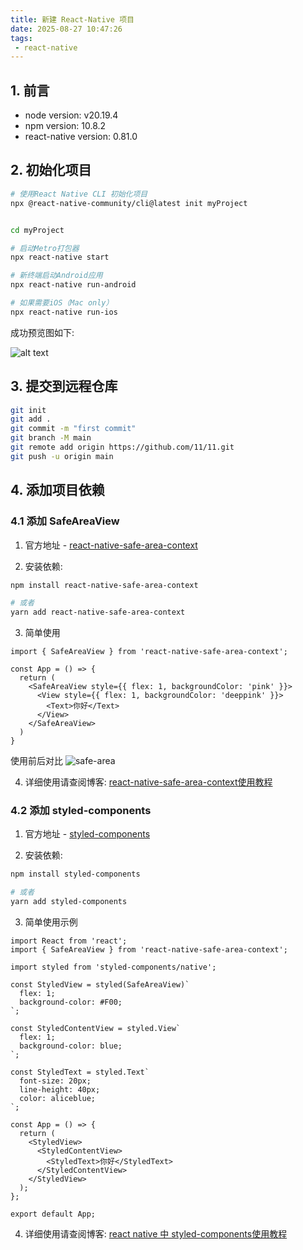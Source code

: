 ```yaml
---
title: 新建 React-Native 项目
date: 2025-08-27 10:47:26
tags:
 - react-native
---
```


## 1. 前言

- node version: v20.19.4
- npm version: 10.8.2
- react-native version: 0.81.0

## 2. 初始化项目

  ```bash
  # 使用React Native CLI 初始化项目
  npx @react-native-community/cli@latest init myProject


  cd myProject

  # 启动Metro打包器
  npx react-native start

  # 新终端启动Android应用
  npx react-native run-android

  # 如果需要iOS（Mac only）
  npx react-native run-ios
  ```
  成功预览图如下:

  ![alt text](preview.png)

## 3. 提交到远程仓库

```bash
git init
git add .
git commit -m "first commit"
git branch -M main
git remote add origin https://github.com/11/11.git
git push -u origin main
```

## 4. 添加项目依赖

### 4.1 添加 SafeAreaView
1. 官方地址 - [react-native-safe-area-context](https://appandflow.github.io/react-native-safe-area-context/)

2. 安装依赖:

```bash
npm install react-native-safe-area-context

# 或者
yarn add react-native-safe-area-context
```

3. 简单使用

```tsx
import { SafeAreaView } from 'react-native-safe-area-context';

const App = () => {
  return (
    <SafeAreaView style={{ flex: 1, backgroundColor: 'pink' }}>
      <View style={{ flex: 1, backgroundColor: 'deeppink' }}>
        <Text>你好</Text>
      </View>
    </SafeAreaView>
  )
}
```

使用前后对比
![safe-area](safe-area.png)

4. 详细使用请查阅博客: [react-native-safe-area-context使用教程](/2025/08/28/react-native-safe-area-context/)

### 4.2 添加 styled-components
1. 官方地址 - [styled-components](https://styled-components.com/)

2. 安装依赖:

```bash
npm install styled-components

# 或者
yarn add styled-components
```

3. 简单使用示例

```tsx
import React from 'react';
import { SafeAreaView } from 'react-native-safe-area-context';

import styled from 'styled-components/native';

const StyledView = styled(SafeAreaView)`
  flex: 1;
  background-color: #F00;
`;

const StyledContentView = styled.View`
  flex: 1;
  background-color: blue;
`;

const StyledText = styled.Text`
  font-size: 20px;
  line-height: 40px;
  color: aliceblue;
`;

const App = () => {
  return (
    <StyledView>
      <StyledContentView>
        <StyledText>你好</StyledText>
      </StyledContentView>
    </StyledView>
  );
};

export default App;

```

4. 详细使用请查阅博客: [react native 中 styled-components使用教程](/2025/08/30/rn-styled-components/)